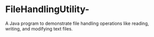 # FileHandlingUtility-
A Java program to demonstrate file handling operations like reading, writing, and modifying text files.
